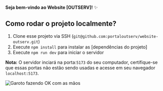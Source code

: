 **Seja bem-vindo ao Website [OUTSERV]!** ✨

## Como rodar o projeto localmente?
1. Clone esse projeto via SSH (`git@github.com:portaloutserv/website-outserv.git`)
2. Execute `npm install` para instalar as [dependências do projeto]
3. Execute `npm run dev` para iniciar o servidor


**Nota:** O servidor inciará na porta:`5173` do seu computador, certifique-se que essas portas não estão sendo usadas e acesse em seu navegador `localhost:5173`.


![Garoto fazendo OK com as mãos](https://media2.giphy.com/media/111ebonMs90YLu/giphy.gif?cid=790b7611a56ced216b88a1cfabc34d1251406aa3bf1ae368&rid=giphy.gif&ct=g)
